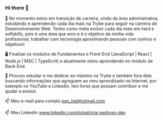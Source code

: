 ### Hi there 👋

:rocket: No momento estou em transição de carreira, vindo da área administrativa, estudando e aprendendo cada dia mais na Trybe para seguir na carreira de Desenvolvimento Web. Tenho como meta evoluir cada dia mais em hard e softskills, pois é uma área que amo e é o objetivo da minha vida profissional, trabalhar com tecnologia aproximando pessoas com sonhos e objetivos!

:desktop_computer: Finalizei os módulos de Fundamentos e Front-End  (JavaScript | React | Node.js | MSC | TypeScrit) e atualmente estou aprendendo no módulo de Back-End.

👯 Procuro estudar e me dedicar ao máximo na Trybe e também fora dela buscando informações que
agreguem ao meu aprendizado na Internet, por exemplo no YouTube e Linkedin, leio livros que possam 
contribuir e me ajudar a evoluir.

📫 Meu e-mail para contato psp_ha@hotmail.com

📫 Meu Linkedin www.linkedin.com/in/patrícia-pedroso-dev
